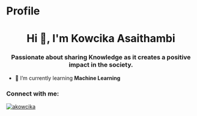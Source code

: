 # Profile

<h1 align="center">Hi 👋, I'm Kowcika Asaithambi</h1>
<h3 align="center">Passionate about sharing Knowledge as it creates a positive impact in the society.</h3>

- 🌱 I’m currently learning **Machine Learning**

<h3 align="left">Connect with me:</h3>
<p align="left">
<a href="https://www.linkedin.com/in/kowcika-asaithambi-262a093a/" target="blank"></p>

<p><img align="center" src="https://github-readme-streak-stats.herokuapp.com/?user=akowcika&" alt="akowcika" /></p>
